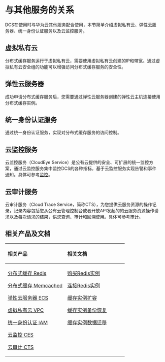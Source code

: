 # 与其他服务的关系<a name="ZH-CN_TOPIC_0144197431"></a>

DCS在使用时与华为云其他服务配合使用，本节简单介绍虚拟私有云、弹性云服务器、统一身份认证服务以及云监控服务。

## 虚拟私有云<a name="zh-cn_topic_0046844792_section0241946145417"></a>

分布式缓存服务运行于虚拟私有云，需要使用虚拟私有云创建的IP和带宽。通过虚拟私有云安全组的功能可以增强访问分布式缓存服务的安全性。

## 弹性云服务器<a name="zh-cn_topic_0046844792_section886209125518"></a>

成功申请分布式缓存服务后，您需要通过弹性云服务器创建的弹性云主机连接使用分布式缓存实例。

## 统一身份认证服务<a name="zh-cn_topic_0046844792_section3787617165612"></a>

通过统一身份认证服务，实现对分布式缓存服务的访问控制。

## 云监控服务<a name="zh-cn_topic_0046844792_section97528162561"></a>

云监控服务（CloudEye Service）是公有云提供的安全、可扩展的统一监控方案，通过云监控服务集中监控DCS的各种指标，基于云监控服务实现告警和事件通知。具体可参考[监控](支持的监控指标.md#ZH-CN_TOPIC_0144197384)。

## 云审计服务<a name="zh-cn_topic_0046844792_section83951373330"></a>

云审计服务（Cloud Trace Service，简称CTS），为您提供云服务资源的操作记录，记录内容包括您从公有云管理控制台或者开放API发起的的云服务资源操作请求以及每次请求的结果，供您查询、审计和回溯使用。具体可参考[审计](云审计服务支持的DCS操作列表.md#ZH-CN_TOPIC_0144197303)。

## 相关产品及文档<a name="zh-cn_topic_0046844792_section152613113129"></a>

<a name="zh-cn_topic_0046844792_table1073594361220"></a>
<table><thead align="left"><tr id="zh-cn_topic_0046844792_row197372430123"><th class="cellrowborder" valign="top" width="50%" id="mcps1.1.3.1.1"><p id="zh-cn_topic_0046844792_p4737243111216"><a name="zh-cn_topic_0046844792_p4737243111216"></a><a name="zh-cn_topic_0046844792_p4737243111216"></a>相关产品</p>
</th>
<th class="cellrowborder" valign="top" width="50%" id="mcps1.1.3.1.2"><p id="zh-cn_topic_0046844792_p18737144301214"><a name="zh-cn_topic_0046844792_p18737144301214"></a><a name="zh-cn_topic_0046844792_p18737144301214"></a>相关文档</p>
</th>
</tr>
</thead>
<tbody><tr id="zh-cn_topic_0046844792_row17371443131210"><td class="cellrowborder" valign="top" width="50%" headers="mcps1.1.3.1.1 "><p id="zh-cn_topic_0046844792_p13372054101419"><a name="zh-cn_topic_0046844792_p13372054101419"></a><a name="zh-cn_topic_0046844792_p13372054101419"></a><a href="https://www.huaweicloud.com/product/dcs.html?infodocbz" target="_blank" rel="noopener noreferrer">分布式缓存 Redis</a></p>
<p id="zh-cn_topic_0046844792_p19548105714519"><a name="zh-cn_topic_0046844792_p19548105714519"></a><a name="zh-cn_topic_0046844792_p19548105714519"></a><a href="https://www.huaweicloud.com/product/dcsmem.html?infodocbz" target="_blank" rel="noopener noreferrer">分布式缓存 Memcached</a></p>
<p id="zh-cn_topic_0046844792_p8862161219564"><a name="zh-cn_topic_0046844792_p8862161219564"></a><a name="zh-cn_topic_0046844792_p8862161219564"></a><a href="https://www.huaweicloud.com/product/ecs.html?infodocbz" target="_blank" rel="noopener noreferrer">弹性云服务器 ECS</a></p>
<p id="zh-cn_topic_0046844792_p841193941416"><a name="zh-cn_topic_0046844792_p841193941416"></a><a name="zh-cn_topic_0046844792_p841193941416"></a><a href="http://www.huaweicloud.com/product/vpc.html?infodocbz" target="_blank" rel="noopener noreferrer">虚拟私有云 VPC</a></p>
<p id="zh-cn_topic_0046844792_p432941415391"><a name="zh-cn_topic_0046844792_p432941415391"></a><a name="zh-cn_topic_0046844792_p432941415391"></a><a href="https://www.huaweicloud.com/product/iam.html?infodocbz" target="_blank" rel="noopener noreferrer">统一身份认证 IAM</a></p>
<p id="zh-cn_topic_0046844792_p0805181412448"><a name="zh-cn_topic_0046844792_p0805181412448"></a><a name="zh-cn_topic_0046844792_p0805181412448"></a><a href="https://www.huaweicloud.com/product/ces.html?infodocbz" target="_blank" rel="noopener noreferrer">云监控 CES</a></p>
<p id="zh-cn_topic_0046844792_p833158456"><a name="zh-cn_topic_0046844792_p833158456"></a><a name="zh-cn_topic_0046844792_p833158456"></a><a href="https://www.huaweicloud.com/product/cts.html?infodocbz" target="_blank" rel="noopener noreferrer">云审计 CTS</a></p>
</td>
<td class="cellrowborder" valign="top" width="50%" headers="mcps1.1.3.1.2 "><p id="zh-cn_topic_0046844792_p1381695711471"><a name="zh-cn_topic_0046844792_p1381695711471"></a><a name="zh-cn_topic_0046844792_p1381695711471"></a><a href="https://support.huaweicloud.com/usermanual-dcs/dcs-zh-ug-180315001.html?infodocbz" target="_blank" rel="noopener noreferrer">购买Redis实例</a></p>
<p id="zh-cn_topic_0046844792_p682916370595"><a name="zh-cn_topic_0046844792_p682916370595"></a><a name="zh-cn_topic_0046844792_p682916370595"></a><a href="https://support.huaweicloud.com/usermanual-dcs/zh-cn_topic_0082114847.html?infodocbz" target="_blank" rel="noopener noreferrer">连接Redis实例</a></p>
<p id="zh-cn_topic_0046844792_p16726748155912"><a name="zh-cn_topic_0046844792_p16726748155912"></a><a name="zh-cn_topic_0046844792_p16726748155912"></a><a href="https://support.huaweicloud.com/usermanual-dcs/zh-cn_topic_0061845451.html?infodocbz" target="_blank" rel="noopener noreferrer">缓存实例扩容</a></p>
<p id="zh-cn_topic_0046844792_p12250886517"><a name="zh-cn_topic_0046844792_p12250886517"></a><a name="zh-cn_topic_0046844792_p12250886517"></a><a href="https://support.huaweicloud.com/usermanual-dcs/zh-cn_topic_0079545637.html?infodocbz" target="_blank" rel="noopener noreferrer">缓存实例备份恢复</a></p>
<p id="zh-cn_topic_0046844792_p14019113500"><a name="zh-cn_topic_0046844792_p14019113500"></a><a name="zh-cn_topic_0046844792_p14019113500"></a><a href="https://support.huaweicloud.com/migration-dcs/zh-cn_topic_0078784423.html?infodocbz" target="_blank" rel="noopener noreferrer">缓存实例数据迁移</a></p>
<p id="zh-cn_topic_0046844792_p582155015912"><a name="zh-cn_topic_0046844792_p582155015912"></a><a name="zh-cn_topic_0046844792_p582155015912"></a></p>
</td>
</tr>
</tbody>
</table>


